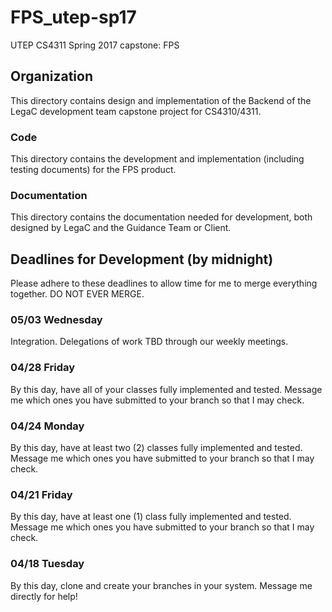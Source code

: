 # FPS_utep-sp17
UTEP CS4311 Spring 2017 capstone: FPS

## Organization
This directory contains design and implementation of the Backend of the LegaC development team capstone project for CS4310/4311.
### Code
This directory contains the development and implementation (including testing documents) for the FPS product.
### Documentation
This directory contains the documentation needed for development, both designed by LegaC and the Guidance Team or Client.

## Deadlines for Development (by midnight)
Please adhere to these deadlines to allow time for me to merge everything together. DO NOT EVER MERGE.
### 05/03 Wednesday
Integration. Delegations of work TBD through our weekly meetings.
### 04/28 Friday
By this day, have all of your classes fully implemented and tested. Message me which ones you have submitted to your branch so that I may check.
### 04/24 Monday
By this day, have at least two (2) classes fully implemented and tested. Message me which ones you have submitted to your branch so that I may check.
### 04/21 Friday
By this day, have at least one (1) class fully implemented and tested. Message me which ones you have submitted to your branch so that I may check.
### 04/18 Tuesday
By this day, clone and create your branches in your system. Message me directly for help!
